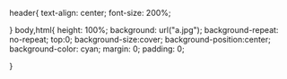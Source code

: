 header{
    text-align: center;
    font-size: 200%;
    
   
    
}
body,html{
    height: 100%;
    background: url("a.jpg");
    background-repeat: no-repeat;
    top:0;
    background-size:cover;
    background-position:center;
    background-color: cyan;
    margin: 0;
    padding: 0;
   
}
